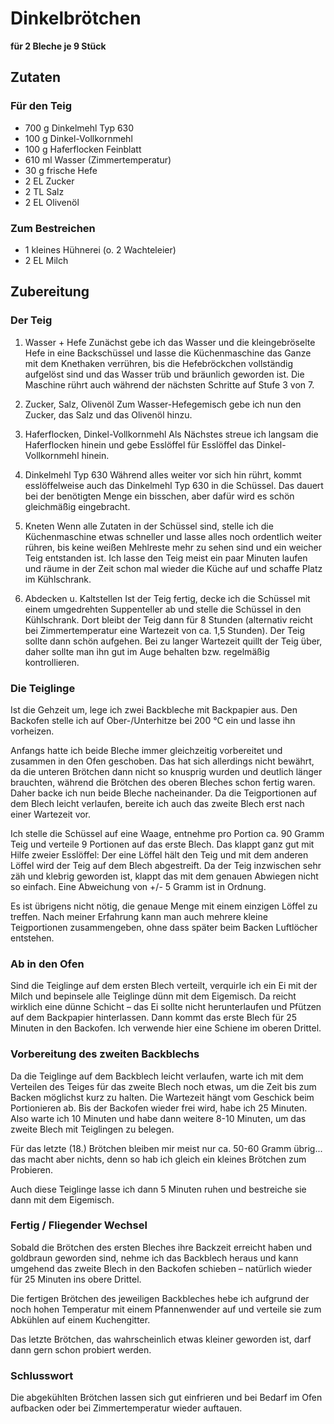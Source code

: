# Dinkelbrötchen
**für 2 Bleche je 9 Stück**

## Zutaten

### Für den Teig
- 700 g Dinkelmehl Typ 630
- 100 g Dinkel-Vollkornmehl
- 100 g Haferflocken Feinblatt
- 610 ml Wasser (Zimmertemperatur)
- 30 g frische Hefe
- 2 EL Zucker
- 2 TL Salz
- 2 EL Olivenöl

### Zum Bestreichen
- 1 kleines Hühnerei (o. 2 Wachteleier)
- 2 EL Milch

## Zubereitung

### Der Teig
1. Wasser + Hefe
Zunächst gebe ich das Wasser und die kleingebröselte Hefe in eine Backschüssel und lasse die Küchenmaschine das Ganze mit dem Knethaken verrühren,
bis die Hefebröckchen vollständig aufgelöst sind und das Wasser trüb und bräunlich geworden ist. Die Maschine rührt auch während der nächsten Schritte auf Stufe 3 von 7.

2. Zucker, Salz, Olivenöl
Zum Wasser-Hefegemisch gebe ich nun den Zucker, das Salz und das Olivenöl hinzu.

3. Haferflocken, Dinkel-Vollkornmehl
Als Nächstes streue ich langsam die Haferflocken hinein und gebe Esslöffel für Esslöffel das Dinkel-Vollkornmehl hinein.

4. Dinkelmehl Typ 630
Während alles weiter vor sich hin rührt, kommt esslöffelweise auch das Dinkelmehl Typ 630 in die Schüssel. 
Das dauert bei der benötigten Menge ein bisschen, aber dafür wird es schön gleichmäßig eingebracht.

5. Kneten
Wenn alle Zutaten in der Schüssel sind, stelle ich die Küchenmaschine etwas schneller und lasse alles noch ordentlich weiter rühren, 
bis keine weißen Mehlreste mehr zu sehen sind und ein weicher Teig entstanden ist. Ich lasse den Teig meist ein paar Minuten laufen und 
räume in der Zeit schon mal wieder die Küche auf und schaffe Platz im Kühlschrank.

6. Abdecken u. Kaltstellen
Ist der Teig fertig, decke ich die Schüssel mit einem umgedrehten Suppenteller ab und stelle die Schüssel in den Kühlschrank. 
Dort bleibt der Teig dann für 8 Stunden (alternativ reicht bei Zimmertemperatur eine Wartezeit von ca. 1,5 Stunden).
Der Teig sollte dann schön aufgehen. Bei zu langer Wartezeit quillt der Teig über, daher sollte man ihn gut im Auge behalten bzw. regelmäßig kontrollieren.

### Die Teiglinge
Ist die Gehzeit um, lege ich zwei Backbleche mit Backpapier aus. Den Backofen stelle ich auf Ober-/Unterhitze bei 200 °C ein und lasse ihn vorheizen.

Anfangs hatte ich beide Bleche immer gleichzeitig vorbereitet und zusammen in den Ofen geschoben. Das hat sich allerdings nicht bewährt, 
da die unteren Brötchen dann nicht so knusprig wurden und deutlich länger brauchten, während die Brötchen des oberen Bleches schon fertig waren. 
Daher backe ich nun beide Bleche nacheinander. Da die Teigportionen auf dem Blech leicht verlaufen, 
bereite ich auch das zweite Blech erst nach einer Wartezeit vor.

Ich stelle die Schüssel auf eine Waage, entnehme pro Portion ca. 90 Gramm Teig und verteile 9 Portionen auf das erste Blech. 
Das klappt ganz gut mit Hilfe zweier Esslöffel: Der eine Löffel hält den Teig und mit dem anderen Löffel wird der Teig auf dem Blech abgestreift. 
Da der Teig inzwischen sehr zäh und klebrig geworden ist, klappt das mit dem genauen Abwiegen nicht so einfach. 
Eine Abweichung von +/- 5 Gramm ist in Ordnung. 

Es ist übrigens nicht nötig, die genaue Menge mit einem einzigen Löffel zu treffen. 
Nach meiner Erfahrung kann man auch mehrere kleine Teigportionen zusammengeben, ohne dass später beim Backen Luftlöcher entstehen.

### Ab in den Ofen
Sind die Teiglinge auf dem ersten Blech verteilt, verquirle ich ein Ei mit der Milch und bepinsele alle Teiglinge dünn mit dem Eigemisch. 
Da reicht wirklich eine dünne Schicht – das Ei sollte nicht herunterlaufen und Pfützen auf dem Backpapier hinterlassen.
Dann kommt das erste Blech für 25 Minuten in den Backofen. Ich verwende hier eine Schiene im oberen Drittel.

### Vorbereitung des zweiten Backblechs
Da die Teiglinge auf dem Backblech leicht verlaufen, warte ich mit dem Verteilen des Teiges für das zweite Blech noch etwas, 
um die Zeit bis zum Backen möglichst kurz zu halten. Die Wartezeit hängt vom Geschick beim Portionieren ab. Bis der Backofen wieder frei wird, 
habe ich 25 Minuten. Also warte ich 10 Minuten und habe dann weitere 8-10 Minuten, um das zweite Blech mit Teiglingen zu belegen.

Für das letzte (18.) Brötchen bleiben mir meist nur ca. 50-60 Gramm übrig... das macht aber nichts, 
denn so hab ich gleich ein kleines Brötchen zum Probieren.

Auch diese Teiglinge lasse ich dann 5 Minuten ruhen und bestreiche sie dann mit dem Eigemisch.


### Fertig / Fliegender Wechsel
Sobald die Brötchen des ersten Bleches ihre Backzeit erreicht haben und goldbraun geworden sind, nehme ich das Backblech heraus und 
kann umgehend das zweite Blech in den Backofen schieben – natürlich wieder für 25 Minuten ins obere Drittel.

Die fertigen Brötchen des jeweiligen Backbleches hebe ich aufgrund der noch hohen Temperatur mit einem Pfannenwender auf und 
verteile sie zum Abkühlen auf einem Kuchengitter.

Das letzte Brötchen, das wahrscheinlich etwas kleiner geworden ist, darf dann gern schon probiert werden.

### Schlusswort
Die abgekühlten Brötchen lassen sich gut einfrieren und bei Bedarf im Ofen aufbacken oder bei Zimmertemperatur wieder auftauen.
